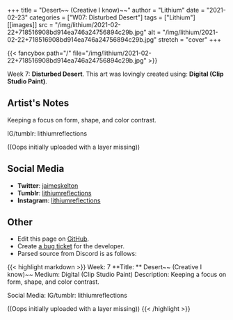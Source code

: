 +++
title =       "Desert~~ (Creative I know)~~"
author =      "Lithium"
date =        "2021-02-23"
categories =  ["W07: Disturbed Desert"]
tags =        ["Lithium"]
[[images]]
                      src = "/img/lithium/2021-02-22+718516908bd914ea746a24756894c29b.jpg"
                      alt = "/img/lithium/2021-02-22+718516908bd914ea746a24756894c29b.jpg"
                      stretch = "cover"
+++


{{< fancybox path="/" file="/img/lithium/2021-02-22+718516908bd914ea746a24756894c29b.jpg" >}}


Week 7: **Disturbed Desert**. This art was lovingly created using: **Digital (Clip Studio Paint)**.

## Artist's Notes

Keeping a focus on form, shape, and color contrast.

IG/tumblr: lithiumreflections

((Oops initially uploaded with a layer missing))

## Social Media

- **Twitter**: [jaimeskelton]()
- **Tumblr**: [lithiumreflections]()
- **Instagram**: [lithiumreflections]()


## Other

- Edit this page on [GitHub](https://github.com/teaminkling/web-refresh/edit/main/blog/content/blog/lithium-week-7-c62c.md).
- Create [a bug ticket](https://github.com/teaminkling/web-refresh/issues/new?assignees=&labels=bug&template=problem-report.md&title=) for the developer.
- Parsed source from Discord is as follows:

{{< highlight markdown >}}
Week: 7
**Title:  ** Desert~~ (Creative I know)~~
Medium: Digital (Clip Studio Paint)
Description: Keeping a focus on form, shape, and color contrast.

Social Media: IG/tumblr: lithiumreflections

((Oops initially uploaded with a layer missing))
{{< /highlight >}}